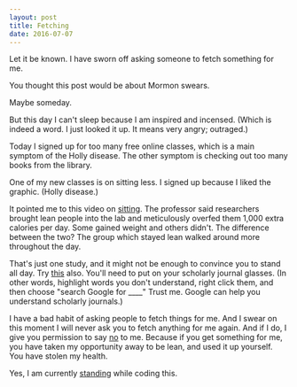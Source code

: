 ```yaml
---
layout: post
title: Fetching
date: 2016-07-07
---
```


Let it be known. I have sworn off asking someone to fetch something for me.

You thought this post would be about Mormon swears.

Maybe someday.

But this day I can't sleep because I am inspired and incensed. (Which is indeed a word.  I just looked it up. It means very angry; outraged.)  

Today I signed up for too many free online classes, which is a main symptom of the Holly disease.  The other symptom is checking out too many books from the library.

One of my new classes is on sitting less.  I signed up because I liked the graphic. (Holly disease.)  

It pointed me to this video on [sitting](https://www.youtube.com/watch?v=MfRD_a4KQoI).  The professor said researchers brought lean people into the lab and meticulously overfed them 1,000 extra calories per day.  Some gained weight and others didn't.  The difference between the two?  The group which stayed lean walked around more throughout the day.

That's just one study, and it might not be enough to convince you to stand all day.  Try [this](http://www.cmaj.ca/content/174/6/801.full.pdf+html) also. You'll need to put on your scholarly journal glasses.  (In other words, highlight words you don't understand, right click them, and then choose "search Google for ____"  Trust me.  Google can help you understand scholarly journals.)

I have a bad habit of asking people to fetch things for me.  And I swear on this moment I will never ask you to fetch anything for me again.  And if I do, I give you permission to say [no](https://www.amazon.com/1000-Times-No-Tom-Warburton/dp/0061542636) to me. Because if you get something for me, you have taken my opportunity away to be lean, and used it up yourself.  You have stolen my health.

Yes, I am currently [standing](https://www.youtube.com/watch?v=aUaInS6HIGo) while coding this.
